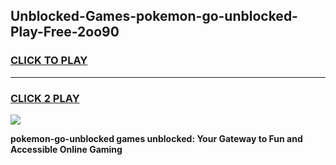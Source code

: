 
## Unblocked-Games-pokemon-go-unblocked-Play-Free-2oo90
<h3>
<a href="https://premium76.site?title=pokemon-go-unblocked&ref=18A1">CLICK TO PLAY</a></h3>
<hr>

<h3>
<a href="https://premium76.site?title=pokemon-go-unblocked&ref=18A1">CLICK 2 PLAY</a>
  
</h3>

<a href="https://premium76.site?title=pokemon-go-unblocked&ref=18A1"><img src="https://clearcache.store/games.png"></a>


**pokemon-go-unblocked games unblocked: Your Gateway to Fun and Accessible Online Gaming**
